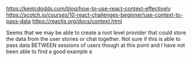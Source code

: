 https://kentcdodds.com/blog/how-to-use-react-context-effectively
https://scotch.io/courses/10-react-challenges-beginner/use-context-to-pass-data
https://reactjs.org/docs/context.html

Seems that we may be able to create a root level provider that could store the data from the user stories or chat together. Not sure if this is able to pass data BETWEEN sessions of users though at this point and I have not been able to find a good example a
